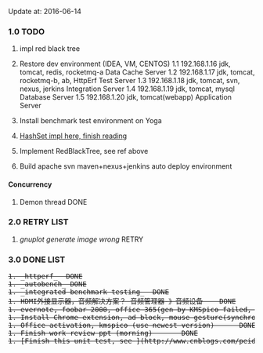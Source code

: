 Update at: 2016-06-14

### 1.0 TODO

1. impl red black tree

1. Restore dev environment (IDEA, VM, CENTOS)
1.1 192.168.1.16    jdk, tomcat, redis, rocketmq-a          Data Cache Server
1.2 192.168.1.17    jdk, tomcat, rocketmq-b, ab, HttpErf    Test Server
1.3 192.168.1.18    jdk, tomcat, svn, nexus, jerkins        Integration Server
1.4 192.168.1.19    jdk, tomcat, mysql                      Database Server
1.5 192.168.1.20    jdk, tomcat(webapp)                     Application Server

1. Install benchmark test environment on Yoga

1. [HashSet impl here, finish reading](http://tengj.top/2016/04/15/javajh3hashmap/)
1. Implement RedBlackTree, see ref above

1. Build apache svn maven+nexus+jenkins auto deploy environment

#### Concurrency
1. Demon thread     DONE


### 2.0 RETRY LIST
1. _gnuplot generate image wrong_  RETRY

### 3.0 DONE LIST
<del>
<pre>
1. _httperf_  DONE
1. _autobench_ DONE
1. _integrated benchmark testing_  DONE
1. HDMI外接显示器，音频解决方案？ 音频管理器-》音频设备    DONE
1. evernote, foobar 2000, office 365(gen by KMSpico failed, used kms), vm + centos, xmangager, KMplayer (new version or oldest, work failed)      DONE
1. Install Chrome extension, ad block, mouse gesture(synchronized by Chrome)        DONE
1. Office activation, kmspico (use newest version)      DONE
1. Finish work review ppt (morning)       DONE
1. [Finish this unit test, see <java-study>](http://www.cnblogs.com/peida/p/Guava_Cache.html)      16-6-16     DONE
</pre>
</del>